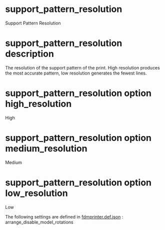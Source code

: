 

# support_pattern_resolution
Support Pattern Resolution


# support_pattern_resolution description
The resolution of the support pattern of the print. High resolution produces the most accurate pattern, low resolution generates the fewest lines.


# support_pattern_resolution option high_resolution
High


# support_pattern_resolution option medium_resolution
Medium


# support_pattern_resolution option low_resolution
Low

The following settings are defined in [fdmprinter.def.json](https://github.com/smartavionics/Cura/blob/mb-master/resources/definitions/fdmprinter.def.json) : arrange_disable_model_rotations
